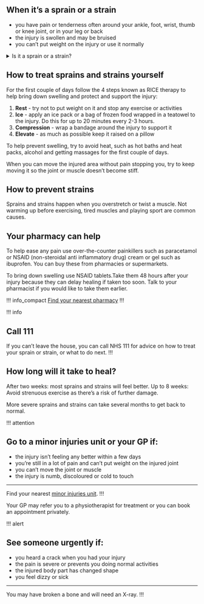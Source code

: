 ## When it’s a sprain or a strain

- you have pain or tenderness often around your ankle, foot, wrist, thumb or knee joint, or in your leg or back
- the injury is swollen and may be bruised
- you can’t put weight on the injury or use it normally

<article class="full-width">
  <details>
    <summary>
      <span class="details__summary">Is it a sprain or a strain?</span>
    </summary>
    <div>
      <table class="table--compare">
        <tr>
          <th>Sprains</th>
          <th>Strains</th>
        </tr>
        <tr>
          <td>Torn or twisted ligament (tissue that connects the joints)</td>
          <td>Overstretched or torn muscle (also known as a pulled muscle)</td>
        </tr>
        <tr>
          <td>Most common in: wrists, ankles, thumbs, knees</td>
          <td>Most common in: knees, feet, legs, back
        </tr>
      </table>
      <table class="table--compare" class="table--compare" aria-hidden="true" role="presentation">
        <tr>
          <th>Sprains</th>
          <th>Strains</th>
        </tr>
        <tr>
          <td>Torn or twisted ligament (tissue that connects the joints)</td>
          <td>Overstretched or torn muscle (also known as a pulled muscle)</td>
        </tr>
        <tr>
          <td>Most common in: wrists, ankles, thumbs, knees</td>
          <td>Most common in: knees, feet, legs, back
        </tr>
      </table>
    </div>
  </details>
</article>

## How to treat sprains and strains yourself

For the first couple of days follow the 4 steps known as RICE therapy to help bring down swelling and protect and support the injury:

1. **Rest** - try not to put weight on it and stop any exercise or activities  
1. **Ice** - apply an ice pack or a bag of frozen food wrapped in a teatowel to the injury. Do this for up to 20 minutes every 2-3 hours. 
1. **Compression** - wrap a bandage around the injury to support it 
1. **Elevate** - as much as possible keep it raised on a pillow

To help prevent swelling, try to avoid heat, such as hot baths and heat packs, alcohol and getting massages for the first couple of days.

When you can move the injured area without pain stopping you, try to keep moving it so the joint or muscle doesn’t become stiff.

## How to prevent strains

Sprains and strains happen when you overstretch or twist a muscle. Not warming up before exercising, tired muscles and playing sport are common causes.

## Your pharmacy can help  

To help ease any pain use over-the-counter painkillers such as paracetamol or NSAID  (non-steroidal anti inflammatory drug) cream or gel such as ibuprofen. You can buy these from pharmacies or supermarkets. 

To bring down swelling use NSAID tablets.Take them 48 hours after your injury because they can delay healing if taken too soon. Talk to your pharmacist if you would like to take them earlier. 

!!! info_compact
  [Find your nearest pharmacy](https://beta.nhs.uk/finders/find-help) 
!!!

!!! info
  ## Call 111
  If you can’t leave the house, you can call NHS 111 for advice on how to treat your sprain or strain, or what to do next.
!!!

## How long will it take to heal?

After two weeks: most sprains and strains will feel better. 
Up to 8 weeks: Avoid strenuous exercise as there’s a risk of further damage. 

More severe sprains and strains can take several months to get back to normal. 

!!! attention
  ## Go to a minor injuries unit or your GP if:
  - the injury isn’t feeling any better within a few days
  - you’re still in a lot of pain and can’t put weight on the injured joint 
  - you can’t move the joint or muscle
  - the injury is numb, discoloured or cold to touch

  *** 
  Find your nearest [minor injuries unit](http://www.nhs.uk/service-search/Minor-injuries-unit/LocationSearch/551).
!!!

Your GP may refer you to a physiotherapist for treatment or you can book an appointment privately.

!!! alert
  ## See someone urgently if:
  - you heard a crack when you had your injury
  - the pain is severe or prevents you doing normal activities 
  - the injured body part has changed shape
  - you feel dizzy or sick

  ***
  You may have broken a bone and will need an X-ray. 
!!!
